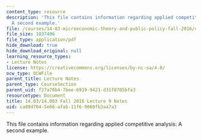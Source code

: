 ```yaml
---
content_type: resource
description: 'This file contains information regarding applied competitive analysis:
  A second example.'
file: /courses/14-03-microeconomic-theory-and-public-policy-fall-2016/ca09d7045e66afab11f69060fb3aa7a3_MIT14_03F16_lec9.pdf
file_size: 1037496
file_type: application/pdf
hide_download: true
hide_download_original: null
learning_resource_types:
- Lecture Notes
license: https://creativecommons.org/licenses/by-nc-sa/4.0/
ocw_type: OCWFile
parent_title: Lecture Notes
parent_type: CourseSection
parent_uid: f27a70b4-7bee-6919-9421-d31f0705bfa3
resourcetype: Document
title: 14.03/14.003 Fall 2016 Lecture 9 Notes
uid: ca09d704-5e66-afab-11f6-9060fb3aa7a3
---
```

This file contains information regarding applied competitive analysis: A second example.